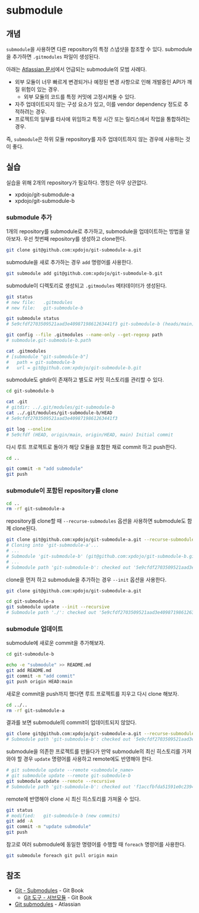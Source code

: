 # submodule

## 개념

`submodule`을 사용하면 다른 repository의 특정 스냅샷을 참조할 수 있다.
submodule을 추가하면 `.gitmodules` 파일이 생성된다.

아래는 [Atlassian 문서](https://www.atlassian.com/git/tutorials/git-submodule)에서
언급되는 submodule의 모범 사례다.

- 외부 모듈이 너무 빠르게 변경되거나 예정된 변경 사항으로 인해 개발중인 API가 깨질 위험이 있는 경우.
  - 외부 모듈의 코드를 특정 커밋에 고정시켜둘 수 있다.
- 자주 업데이트되지 않는 구성 요소가 있고, 이를 vendor dependency 정도로 추적하려는 경우.
- 프로젝트의 일부를 타사에 위임하고 특정 시간 또는 릴리스에서 작업을 통합하려는 경우.

즉, `submodule`은 하위 모듈 repository를 자주 업데이트하지 않는 경우에 사용하는 것이 좋다.

## 실습

실습을 위해 2개의 repository가 필요하다.
명칭은 아무 상관없다.

- xpdojo/git-submodule-a
- xpdojo/git-submodule-b

### submodule 추가

1개의 repository를 submodule로 추가하고, submodule을 업데이트하는 방법을 알아보자.
우선 첫번째 repository를 생성하고 clone한다.

```sh
git clone git@github.com:xpdojo/git-submodule-a.git
```

submodule을 새로 추가하는 경우 `add` 명령어를 사용한다.

```sh
git submodule add git@github.com:xpdojo/git-submodule-b.git
```

submodule이 디렉토리로 생성되고 `.gitmodules` 메타데이터가 생성된다.

```sh
git status
# new file:   .gitmodules
# new file:   git-submodule-b
```

```sh
git submodule status
# 5e9cfdf2703509521aad3e4098719861263441f3 git-submodule-b (heads/main)
```

```sh
git config --file .gitmodules --name-only --get-regexp path
# submodule.git-submodule-b.path
```

```sh
cat .gitmodules
# [submodule "git-submodule-b"]
#   path = git-submodule-b
#   url = git@github.com:xpdojo/git-submodule-b.git
```

submodule도 gitdir이 존재하고 별도로 커밋 히스토리를 관리할 수 있다.

```sh
cd git-submodule-b
```

```sh
cat .git
# gitdir: ../.git/modules/git-submodule-b
cat ../.git/modules/git-submodule-b/HEAD
# 5e9cfdf2703509521aad3e4098719861263441f3
```

```sh
git log --oneline
# 5e9cfdf (HEAD, origin/main, origin/HEAD, main) Initial commit
```

다시 루트 프로젝트로 돌아가 해당 모듈을 포함한 채로 commit 하고 push한다.

```sh
cd ..
```

```sh
git commit -m "add submodule"
git push
```

### submodule이 포함된 repository를 clone

```sh
cd ..
rm -rf git-submodule-a
```

repository를 clone할 때 `--recurse-submodules` 옵션을 사용하면
submodule도 함께 clone된다.

```sh
git clone git@github.com:xpdojo/git-submodule-a.git --recurse-submodules
# Cloning into 'git-submodule-a'...
# ...
# Submodule 'git-submodule-b' (git@github.com:xpdojo/git-submodule-b.git) registered for path 'git-submodule-b'
# ...
# Submodule path 'git-submodule-b': checked out '5e9cfdf2703509521aad3e4098719861263441f3'
```

clone을 먼저 하고 submodule을 추가하는 경우 `--init` 옵션을 사용한다.

```sh
git clone git@github.com:xpdojo/git-submodule-a.git
```

```sh
cd git-submodule-a
git submodule update --init --recursive
# Submodule path './': checked out '5e9cfdf2703509521aad3e4098719861263441f3'
```

### submodule 업데이트

submodule에 새로운 commit을 추가해보자.

```sh
cd git-submodule-b
```

```sh
echo -e "submodule" >> README.md
git add README.md
git commit -m "add commit"
git push origin HEAD:main
```

새로운 commit을 push까지 했다면 루트 프로젝트를 지우고 다시 clone 해보자.

```sh
cd ../..
rm -rf git-submodule-a
```

결과를 보면 submodule의 commit이 업데이트되지 않았다.

```sh
git clone git@github.com:xpdojo/git-submodule-a.git --recurse-submodules
# Submodule path 'git-submodule-b': checked out '5e9cfdf2703509521aad3e4098719861263441f3'
```

submodule을 의존한 프로젝트를 만들다가
만약 submodule의 최신 히스토리를 가져와야 할 경우 `update` 명령어를 사용하고 remote에도 반영해야 한다.

```sh
# git submodule update --remote <submodule_name>
# git submodule update --remote git-submodule-b
git submodule update --remote --recursive
# Submodule path 'git-submodule-b': checked out 'f1accfbfda51591e0c23945912efb481cce810f9'
```

remote에 반영해야 clone 시 최신 히스토리를 가져올 수 있다.

```sh
git status
# modified:   git-submodule-b (new commits)
git add -A
git commit -m "update submodule"
git push
```

참고로 여러 submodule에 동일한 명령어를 수행할 때 `foreach` 명령어를 사용한다.

```sh
git submodule foreach git pull origin main
```

## 참조

- [Git - Submodules](https://git-scm.com/book/en/v2/Git-Tools-Submodules) - Git Book
  - [Git 도구 - 서브모듈](https://git-scm.com/book/ko/v2/Git-%EB%8F%84%EA%B5%AC-%EC%84%9C%EB%B8%8C%EB%AA%A8%EB%93%88) - Git Book
- [Git submodules](https://www.atlassian.com/git/tutorials/git-submodule) - Atlassian
